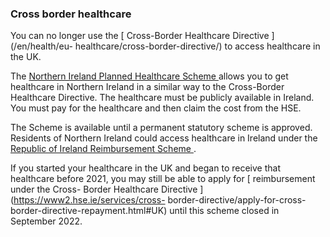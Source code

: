 ###  Cross border healthcare

You can no longer use the [ Cross-Border Healthcare Directive ](/en/health/eu-
healthcare/cross-border-directive/) to access healthcare in the UK.

The [ Northern Ireland Planned Healthcare Scheme
](https://www2.hse.ie/services/schemes-allowances/niphs/) allows you to get
healthcare in Northern Ireland in a similar way to the Cross-Border Healthcare
Directive. The healthcare must be publicly available in Ireland. You must pay
for the healthcare and then claim the cost from the HSE.

The Scheme is available until a permanent statutory scheme is approved.
Residents of Northern Ireland could access healthcare in Ireland under the [
Republic of Ireland Reimbursement Scheme
](http://www.hscboard.hscni.net/travelfortreatment/roi-reimbursement/) .

If you started your healthcare in the UK and began to receive that healthcare
before 2021, you may still be able to apply for [ reimbursement under the
Cross- Border Healthcare Directive ](https://www2.hse.ie/services/cross-
border-directive/apply-for-cross-border-directive-repayment.html#UK) until
this scheme closed in September 2022.
